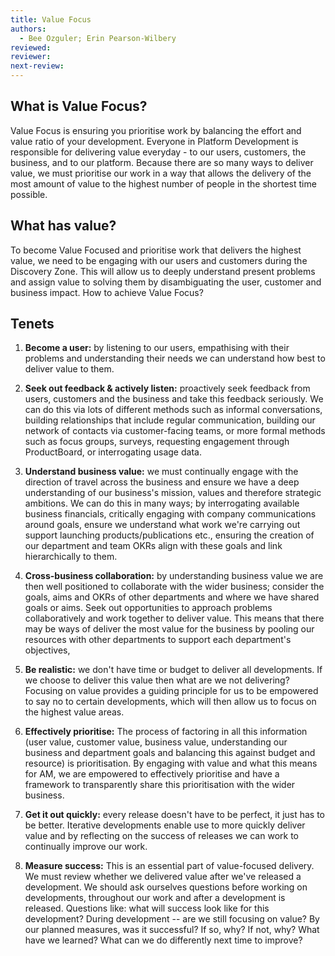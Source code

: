 ```yaml
---
title: Value Focus
authors: 
  - Bee Ozguler; Erin Pearson-Wilbery 
reviewed: 
reviewer:
next-review: 
---
```


## What is Value Focus? 

Value Focus is ensuring you prioritise work by balancing the effort and value ratio of your development. 
Everyone in Platform Development is responsible for delivering value everyday - to our users, customers, the business, and to our platform. Because there are so many ways to deliver value, we must prioritise our work in a way that allows the delivery of the most amount of value to the highest number of people in the shortest time possible.

## What has value?

To become Value Focused and prioritise work that delivers the highest value, we need to be engaging with our users and customers during the Discovery Zone. This will allow us to deeply understand present problems and assign value to solving them by disambiguating the user, customer and business impact.
How to achieve Value Focus?

## Tenets 
1. **Become a user:** by listening to our users, empathising with their problems and understanding their needs we can understand how best to deliver value to them. 

1. **Seek out feedback & actively listen:** proactively seek feedback from users, customers and the business and take this feedback seriously. We can do this via lots of different methods such as informal conversations, building relationships that include regular communication, building our network of contacts via customer-facing teams, or more formal methods such as focus groups, surveys, requesting engagement through ProductBoard, or interrogating usage data.  

1. **Understand business value:** we must continually engage with the direction of travel across the business and ensure we have a deep understanding of our business's mission, values and therefore strategic ambitions. We can do this in many ways; by interrogating available business financials, critically engaging with company communications around goals, ensure we understand what work we're carrying out support  launching products/publications etc., ensuring the creation of our department and team OKRs align with these goals and link hierarchically to them. 

1. **Cross-business collaboration:** by understanding business value we are then well positioned to collaborate with the wider business; consider the goals, aims and OKRs of other departments and where we have shared goals or aims. Seek out opportunities to approach problems collaboratively and work together to deliver value. This means that there may be ways of deliver the most value for the business by pooling our resources with other departments to support each department's objectives, 

1. **Be realistic:** we don't have time or budget to deliver all developments. If we choose to deliver this value then what are we not delivering? Focusing on value provides a guiding principle for us to be empowered to say no to certain developments, which will then allow us to focus on the highest value areas. 

1. **Effectively prioritise:** The process of factoring in all this information (user value, customer value, business value, understanding our business and department goals and balancing this against budget and resource) is prioritisation. By engaging with value and what this means for AM, we are empowered to effectively prioritise and have a framework to transparently share this prioritisation with the wider business. 

1. **Get it out quickly:** every release doesn't have to be perfect, it just has to be better. Iterative developments enable use to more quickly deliver value and by reflecting on the success of releases we can work to continually improve our work. 

1. **Measure success:** This is an essential part of value-focused delivery. We must review whether we delivered value after we've released a development. We should ask ourselves questions before working on developments, throughout our work and after a development is released. Questions like: what will success look like for this development? During development -- are we still focusing on value? By our planned measures, was it successful? If so, why? If not, why? What have we learned? What can we do differently next time to improve? 
